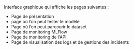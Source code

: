 Interface graphique qui affiche les pages suivantes :
- Page de présentation 
- page où l'on peut tester le modèle
- Page où l'on peut parcourir le dataset
- Page  de monitoring MLFlow
- Page  de monitoring de l'API 
- Page de visualisation des logs et de gestions des incidents
